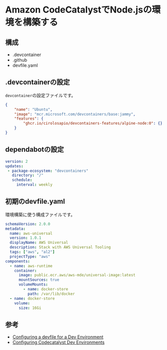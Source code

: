 # Amazon CodeCatalystでNode.jsの環境を構築する

## 構成

- .devcontainer
- .github
- devfile.yaml

## .devcontainerの設定

`devcontainer`の設定ファイルです。

```json
{
	"name": "Ubuntu",
	"image": "mcr.microsoft.com/devcontainers/base:jammy",
	"features": {
		"ghcr.io/cirolosapio/devcontainers-features/alpine-node:0": {}
	}
}
```

## dependabotの設定

```yaml
version: 2
updates:
 - package-ecosystem: "devcontainers"
   directory: "/"
   schedule:
     interval: weekly

```

## 初期のdevfile.yaml

環境構築に使う構成ファイルです。

```yaml
schemaVersion: 2.0.0
metadata:
  name: aws-universal
  version: 1.0.1
  displayName: AWS Universal
  description: Stack with AWS Universal Tooling
  tags: ["aws", "al2"]
  projectType: "aws"
components:
  - name: aws-runtime
    container:
      image: public.ecr.aws/aws-mde/universal-image:latest
      mountSources: true
      volumeMounts:
        - name: docker-store
          path: /var/lib/docker
  - name: docker-store
    volume:
      size: 16Gi
```

## 参考

- [Configuring a devfile for a Dev Environment](https://docs.aws.amazon.com/codecatalyst/latest/userguide/devenvironment-devfile.html)
- [Configuring Codecatalyst Dev Environments](https://repost.aws/articles/ARBTATztMgQOeYyMZ9IAmxDw/configuring-codecatalyst-dev-environments)